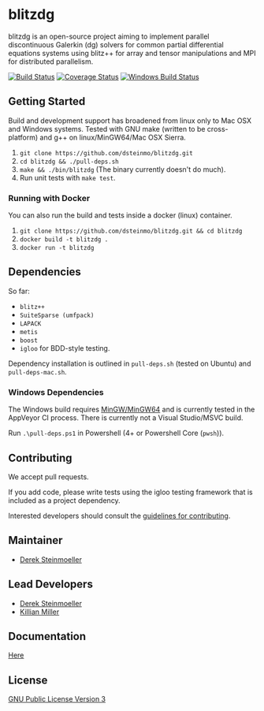 # blitzdg

blitzdg is an open-source project aiming to implement parallel discontinuous Galerkin (dg) solvers for common partial differential equations systems using blitz++ for array and tensor manipulations and MPI for distributed parallelism.

[![Build Status](https://travis-ci.org/dsteinmo/blitzdg.svg?branch=master)](https://travis-ci.org/WQCG/blitzdg)  [![Coverage Status](https://coveralls.io/repos/github/WQCG/blitzdg/badge.svg?branch=master)](https://coveralls.io/github/WQCG/blitzdg?branch=master) [![Windows Build Status](https://ci.appveyor.com/api/projects/status/pmx725yhsrnq3thu?svg=true)](https://ci.appveyor.com/project/WQCG/blitzdg)

## Getting Started

Build and development support has broadened from linux only to Mac OSX and Windows systems. Tested with GNU make (written to be cross-platform) and g++ on linux/MinGW64/Mac OSX Sierra.

1. `git clone https://github.com/dsteinmo/blitzdg.git`
2. `cd blitzdg && ./pull-deps.sh`
3. `make && ./bin/blitzdg` (The binary currently doesn't do much).
4. Run unit tests with `make test`.

### Running with Docker

You can also run the build and tests inside a docker (linux) container.

1. `git clone https://github.com/dsteinmo/blitzdg.git && cd blitzdg`
2. `docker build -t blitzdg .`
3. `docker run -t blitzdg`

## Dependencies

So far:

* `blitz++`
* `SuiteSparse (umfpack)`
* `LAPACK`
* `metis`
* `boost`
* `igloo` for BDD-style testing.

Dependency installation is outlined in `pull-deps.sh` (tested on Ubuntu) and `pull-deps-mac.sh`.

### Windows Dependencies

The Windows build requires [MinGW/MinGW64](http://www.mingw.org/wiki/Getting_Started "MinGW Installation Instructions") and is currently tested in the AppVeyor CI process. There is currently not a Visual Studio/MSVC build.

Run `.\pull-deps.ps1` in Powershell (4+ or Powershell Core (`pwsh`)).

## Contributing

We accept pull requests.

If you add code, please write tests using the igloo testing framework that is included as a project dependency.

Interested developers should consult the [guidelines for contributing](https://github.com/WQCG/blitzdg/blob/master/CONTRIBUTING.md "Contributing Markdown").

## Maintainer

* [Derek Steinmoeller](https://github.com/dsteinmo)

## Lead Developers

* [Derek Steinmoeller](https://github.com/dsteinmo)
* [Killian Miller](https://github.com/k7miller)

## Documentation

[Here](https://wqcg.github.io/blitzdg "blitzdg Documentation")

## License

[GNU Public License Version 3](https://www.gnu.org/licenses/gpl-3.0.en.html "GPLv3 License")

